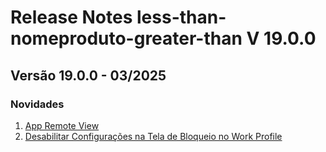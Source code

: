 # Release Notes less-than-nomeproduto-greater-than V 19.0.0

## **Versão 19.0.0 - 03/2025**


### **Novidades**

1. [App Remote View](App-Remote-View.md)
2. [Desabilitar Configurações na Tela de Bloqueio no Work Profile](Desabilitar-Configurações-Na-Tela-De-Bloqueio-No-Work-Profile.md)
